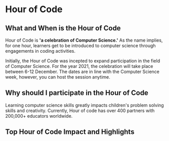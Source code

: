 # Hour of Code

## What and When is the Hour of Code

Hour of Code is **'a celebration of Computer Science.'** As the name implies, for one hour, learners get to be introduced to computer science through engagements in coding activities.

Initially, the Hour of Code was incepted to expand participation in the field of Computer Science. For the year 2021, the celebration will take place between 6-12 December. The dates are in line with the Computer Science week, however, you can host the session anytime.

## Why should I participate in the Hour of Code

Learning computer science skills greatly impacts children's problem solving skills and creativity. Currently, Hour of code has over 400 partners with 200,000+ educators worldwide.

## Top Hour of Code Impact and Highlights
